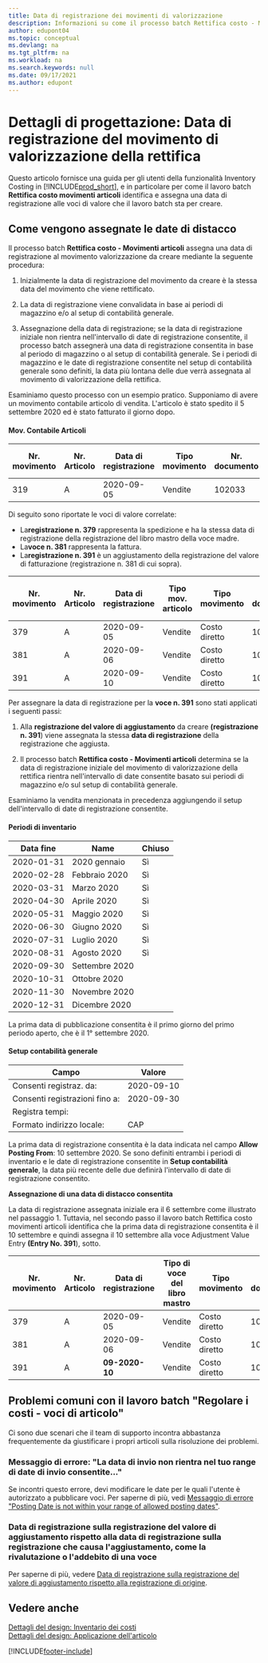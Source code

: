 ```yaml
---
title: Data di registrazione dei movimenti di valorizzazione
description: Informazioni su come il processo batch Rettifica costo - Movimenti articoli identifica e assegna una data di registrazione ai movimenti di valorizzazione che il processo batch crea.
author: edupont04
ms.topic: conceptual
ms.devlang: na
ms.tgt_pltfrm: na
ms.workload: na
ms.search.keywords: null
ms.date: 09/17/2021
ms.author: edupont
---
```

# <a name="design-details-posting-date-on-adjustment-value-entry"></a><a name="design-details-posting-date-on-adjustment-value-entry"></a>Dettagli di progettazione: Data di registrazione del movimento di valorizzazione della rettifica

Questo articolo fornisce una guida per gli utenti della funzionalità Inventory Costing in [!INCLUDE[prod_short](includes/prod_short.md)], e in particolare per come il lavoro batch **Rettifica costo movimenti articoli** identifica e assegna una data di registrazione alle voci di valore che il lavoro batch sta per creare.

## <a name="how-posting-dates-are-assigned"></a><a name="how-posting-dates-are-assigned"></a>Come vengono assegnate le date di distacco

Il processo batch **Rettifica costo - Movimenti articoli** assegna una data di registrazione al movimento valorizzazione da creare mediante la seguente procedura:  

1. Inizialmente la data di registrazione del movimento da creare è la stessa data del movimento che viene rettificato.  

2. La data di registrazione viene convalidata in base ai periodi di magazzino e/o al setup di contabilità generale.  

3. Assegnazione della data di registrazione; se la data di registrazione iniziale non rientra nell'intervallo di date di registrazione consentite, il processo batch assegnerà una data di registrazione consentita in base al periodo di magazzino o al setup di contabilità generale. Se i periodi di magazzino e le date di registrazione consentite nel setup di contabilità generale sono definiti, la data più lontana delle due verrà assegnata al movimento di valorizzazione della rettifica.  

Esaminiamo questo processo con un esempio pratico. Supponiamo di avere un movimento contabile articolo di vendita. L'articolo è stato spedito il 5 settembre 2020 ed è stato fatturato il giorno dopo.  

#### <a name="item-ledger-entry"></a><a name="item-ledger-entry"></a>Mov. Contabile Articoli

|Nr. movimento  |Nr. Articolo  |Data di registrazione  |Tipo movimento  | Nr. documento |Cod. ubicazione  |Quantità  |Importo costo (effettivo)  |Quantità fatturata  |Quantità residua  |
|---------|---------|---------|---------|---------|---------|---------|---------|---------|---------|
|319     |A         |2020-09-05     |  Vendite       |102033     |  Blu       | -1    |    -11     |-1     |    0     |

Di seguito sono riportate le voci di valore correlate:

- La**registrazione n. 379** rappresenta la spedizione e ha la stessa data di registrazione della registrazione del libro mastro della voce madre.  
- La**voce n. 381** rappresenta la fattura.  
- La**registrazione n. 391** è un aggiustamento della registrazione del valore di fatturazione (registrazione n. 381 di cui sopra).  

|Nr. movimento  |Nr. Articolo  |Data di registrazione  |Tipo mov. articolo  |Tipo movimento  |Nr. documento  |Nr. movimento cont. articolo  |Cod. ubicazione  |Quantità mov. contabili art.  |Quantità fatturata  |Importo costo (effettivo)  |Importo costo (previsto)  |Rettifica  |Movimento Collegato  |Codice origine  |
|---------|---------|---------|---------|---------|---------|---------|---------|---------|---------|--------|---------|---------|---------|---------|
|379     |  A       |    2020-09-05     |    Vendite     | Costo diretto   | 102033        |319     | Blu        | -1       |0         |  0       |     -10   |No   |0    |Vendite          |
|381     |  A       |    2020-09-06     |    Vendite     | Costo diretto   | 103022        |319     | Blu        |  0       |-1        |-10       |    10     | No  |0      |       Vendite   |
|391     |  A       |    2020-09-10     |    Vendite     | Costo diretto   | 103022        |319     | Blu        |  0       |0         |-1        |    0     |Sì   |    181   | INVTADJMT   |

Per assegnare la data di registrazione per la **voce n. 391** sono stati applicati i seguenti passi:

1. Alla **registrazione del valore di aggiustamento** da creare **(registrazione n. 391**) viene assegnata la stessa **data di registrazione** della registrazione che aggiusta.

2. Il processo batch **Rettifica costo - Movimenti articoli** determina se la data di registrazione iniziale del movimento di valorizzazione della rettifica rientra nell'intervallo di date consentite basato sui periodi di magazzino e/o sul setup di contabilità generale.  

Esaminiamo la vendita menzionata in precedenza aggiungendo il setup dell'intervallo di date di registrazione consentite.  
  
#### <a name="inventory-periods"></a><a name="inventory-periods"></a>Periodi di inventario

|Data fine  |Name  |Chiuso  |
|---------|---------|---------|
|2020-01-31     |2020 gennaio      |  Sì    |
|2020-02-28     |Febbraio 2020     |  Sì    |
|2020-03-31     |Marzo 2020        |  Sì    |
|2020-04-30     |Aprile 2020        |  Sì    |
|2020-05-31     |Maggio 2020        |  Sì    |
|2020-06-30     |Giugno 2020       |  Sì    |
|2020-07-31     |Luglio 2020        |  Sì    |
|2020-08-31     |Agosto 2020     |  Sì    |
|2020-09-30     |Settembre 2020  |         |
|2020-10-31     |Ottobre 2020    |         |
|2020-11-30     |Novembre 2020   |         |
|2020-12-31     |Dicembre 2020   |         |

La prima data di pubblicazione consentita è il primo giorno del primo periodo aperto, che è il 1° settembre 2020.  

#### <a name="general-ledger-setup"></a><a name="general-ledger-setup"></a>Setup contabilità generale

|Campo|Valore  |
|---------|---------|
|Consenti registraz. da:  |  2020-09-10      |
|Consenti registrazioni fino a:    |  2020-09-30      |
|Registra tempi:       |         |
|Formato indirizzo locale:|   CAP      |  

La prima data di registrazione consentita è la data indicata nel campo **Allow Posting From**: 10 settembre 2020. Se sono definiti entrambi i periodi di inventario e le date di registrazione consentite in **Setup contabilità generale**, la data più recente delle due definirà l'intervallo di date di registrazione consentito.  

**Assegnazione di una data di distacco consentita**  

La data di registrazione assegnata iniziale era il 6 settembre come illustrato nel passaggio 1. Tuttavia, nel secondo passo il lavoro batch Rettifica costo movimenti articoli identifica che la prima data di registrazione consentita è il 10 settembre e quindi assegna il 10 settembre alla voce Adjustment Value Entry **(Entry No. 391**), sotto.  


|Nr. movimento  |Nr. Articolo  |Data di registrazione  |Tipo di voce del libro mastro  |Tipo movimento  |Nr. documento  |Nr. movimento cont. articolo  |Cod. ubicazione  |Quantità mov. contabili art.  |Quantità fatturata  |Importo costo (effettivo)  |Importo costo (previsto)  |Rettifica  |Movimento Collegato  |Codice origine  |
|---------|---------|---------|---------|---------|---------|---------|---------|---------|---------|---------|---------|---------|---------|---------|
|379     |  A       |    2020-09-05     |    Vendite     | Costo diretto   | 102033        |319     | Blu        | -1       |0         |  0       |     -10   |No   |0    |Vendite          |
|381     |  A       |    2020-09-06     |    Vendite     | Costo diretto   | 103022        |319     | Blu        |  0       |-1        |-10       |    10     | No  |0      |       Vendite   |
|391     |  A       |    **09-2020-10**     |    Vendite     | Costo diretto   | 103022        |319     | Blu        |  0       |0         |-1        |    0     |Sì   |    181   | INVTADJMT   |

## <a name="common-problems-with-the-adjust-cost---item-entries-batch-job"></a><a name="common-problems-with-the-adjust-cost---item-entries-batch-job"></a>Problemi comuni con il lavoro batch "Regolare i costi - voci di articolo"

Ci sono due scenari che il team di supporto incontra abbastanza frequentemente da giustificare i propri articoli sulla risoluzione dei problemi.

### <a name="error-message-posting-date-is-not-within-your-range-of-allowed-posting-dates"></a><a name="error-message-posting-date-is-not-within-your-range-of-allowed-posting-dates"></a>Messaggio di errore: "La data di invio non rientra nel tuo range di date di invio consentite..."

Se incontri questo errore, devi modificare le date per le quali l'utente è autorizzato a pubblicare voci. Per saperne di più, vedi [Messaggio di errore "Posting Date is not within your range of allowed posting dates"](design-details-inventory-adjustment-value-entry-allowed-posting-dates.md).

### <a name="posting-date-on-adjustment-value-entry-versus-posting-date-on-entry-causing-the-adjustment-such-as-revaluation-or-item-charge"></a><a name="posting-date-on-adjustment-value-entry-versus-posting-date-on-entry-causing-the-adjustment-such-as-revaluation-or-item-charge"></a>Data di registrazione sulla registrazione del valore di aggiustamento rispetto alla data di registrazione sulla registrazione che causa l'aggiustamento, come la rivalutazione o l'addebito di una voce

Per saperne di più, vedere [Data di registrazione sulla registrazione del valore di aggiustamento rispetto alla registrazione di origine](design-details-inventory-adjustment-value-entry-source-entry.md).

## <a name="see-also"></a><a name="see-also"></a>Vedere anche

[Dettagli del design: Inventario dei costi](design-details-inventory-costing.md)  
[Dettagli del design: Applicazione dell'articolo](design-details-item-application.md)  

[!INCLUDE[footer-include](includes/footer-banner.md)]
